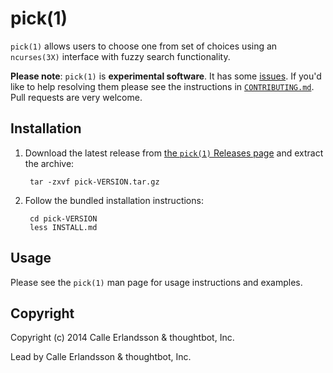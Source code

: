 pick(1)
=======

`pick(1)` allows users to choose one from set of choices using an
`ncurses(3X)` interface with fuzzy search functionality.

**Please note**: `pick(1)` is **experimental software**. It has some
[issues](https://github.com/thoughtbot/pick/issues). If you'd like to help
resolving them please see the instructions in
[`CONTRIBUTING.md`](https://github.com/thoughtbot/pick/blob/master/CONTRIBUTING.md).
Pull requests are very welcome.

Installation
------------

1. Download the latest release from [the `pick(1)` Releases
   page](https://github.com/thoughtbot/pick/releases) and extract the archive:

        tar -zxvf pick-VERSION.tar.gz

2. Follow the bundled installation instructions:

        cd pick-VERSION
        less INSTALL.md

Usage
-----

Please see the `pick(1)` man page for usage instructions and examples.

Copyright
---------

Copyright (c) 2014 Calle Erlandsson & thoughtbot, Inc.

Lead by Calle Erlandsson & thoughtbot, Inc.
